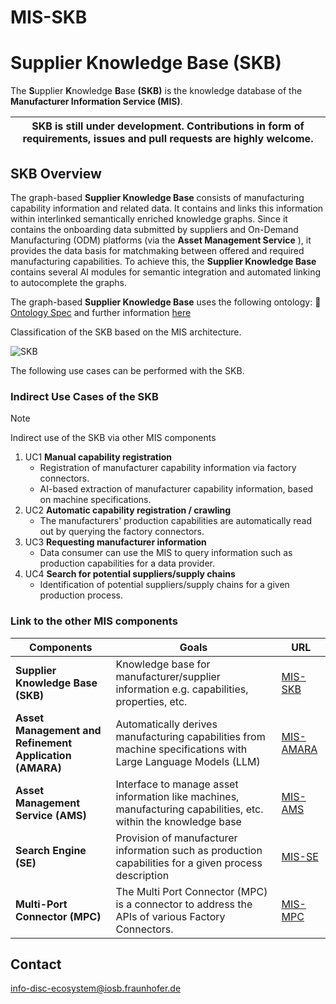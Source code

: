 # MIS-SKB

# Supplier Knowledge Base (SKB)

The **S**upplier **K**nowledge **B**ase **(SKB)** is the knowledge database of the **Manufacturer Information Service (MIS)**.

| SKB is still under development. Contributions in form of requirements, issues and pull requests are highly welcome. |
|-----------------------------|

## SKB Overview

The graph-based **Supplier Knowledge Base** consists of manufacturing capability information and related data. 
It contains and links this information within interlinked semantically enriched knowledge graphs. 
Since it contains the onboarding data submitted by suppliers and On-Demand Manufacturing (ODM) platforms (via the **Asset Management Service** ), it provides the data basis for matchmaking between offered and required manufacturing capabilities. 
To achieve this, the **Supplier Knowledge Base** contains several AI modules for semantic integration and automated linking to autocomplete the graphs.

The graph-based **Supplier Knowledge Base** uses the following ontology: :blue_book: [Ontology Spec](https://www.smartfactoryweb.de/docs/models/SFW_Ontology_Spec_1.0.pdf) and further information [here](https://eclipse-tractusx.github.io/docs-kits/kits/Manufacturing%20as%20a%20Service%20Kit/Software%20Development%20View/Architecture%20Manufacturing%20as%20a%20Service%20Kit#531-supplier-knowledge-base)

Classification of the SKB based on the MIS architecture.

![SKB](/../main/docs/src/images/SKB.PNG)


The following use cases can be performed with the SKB.

### Indirect Use Cases of the SKB
> [!NOTE]
> Indirect use of the SKB via other MIS components
1. UC1 **Manual capability registration**
   - Registration of manufacturer capability information via factory connectors.
   - AI-based extraction of manufacturer capability information, based on machine specifications.
2. UC2 **Automatic capability registration / crawling**
   - The manufacturers' production capabilities are automatically read out by querying the factory connectors.
3. UC3 **Requesting manufacturer information**
   - Data consumer can use the MIS to query information such as production capabilities for a data provider.
4. UC4 **Search for potential suppliers/supply chains**
   - Identification of potential suppliers/supply chains for a given production process.

### Link to the other MIS components

| Components    | Goals         | URL           |
| ------------- | ------------- | ------------- |
| **Supplier Knowledge Base (SKB)** | Knowledge base for manufacturer/supplier information e.g. capabilities, properties, etc. | [MIS-SKB](https://github.com/FraunhoferIOSB/MIS-SKB)  |
| **Asset Management and Refinement Application (AMARA)**  | Automatically derives manufacturing capabilities from machine specifications with Large Language Models (LLM)  | [MIS-AMARA](https://github.com/FraunhoferIOSB/MIS-AMARA) |
| **Asset Management Service (AMS)**  | Interface to manage asset information like machines, manufacturing capabilities, etc. within the knowledge base |[MIS-AMS](https://github.com/FraunhoferIOSB/MIS-AMS)  |
| **Search Engine (SE)**  | Provision of manufacturer information such as production capabilities for a given process description  | [MIS-SE](https://github.com/FraunhoferIOSB/MIS-SE)  |
| **Multi-Port Connector (MPC)**  | The Multi Port Connector (MPC) is a connector to address the APIs of various Factory Connectors.  | [MIS-MPC](https://github.com/FraunhoferIOSB/MIS-MPC)  |

## Contact

info-disc-ecosystem@iosb.fraunhofer.de

